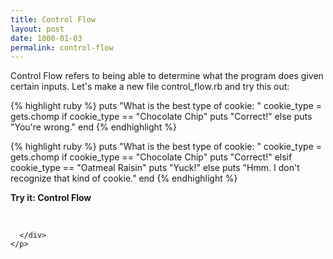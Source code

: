 ```yaml
---
title: Control Flow
layout: post
date: 1000-01-03
permalink: control-flow
---
```


Control Flow refers to being able to determine what the program does given certain inputs. Let's make a new file <span class="command">control_flow.rb</span> and try this out:

{% highlight ruby %}
puts "What is the best type of cookie: "
cookie_type = gets.chomp
if cookie_type == "Chocolate Chip"
  puts "Correct!"
else
  puts "You're wrong."
end
{% endhighlight %}

{% highlight ruby %}
puts "What is the best type of cookie: "
cookie_type = gets.chomp
if cookie_type == "Chocolate Chip"
  puts "Correct!"
elsif cookie_type == "Oatmeal Raisin"
  puts "Yuck!"
else
  puts "Hmm. I don't recognize that kind of cookie."
end
{% endhighlight %}

<div class="card cyan">
  <div class="card-content white-text">
    <span class="card-title black-text"><b>Try it: Control Flow</b></span>
    <p>
      <br>
      <div class="output"> 
        
      </div>
    </p>
  </div>
</div>
